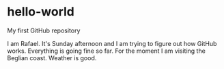 # hello-world
My first GitHub repository

I am Rafael. It's Sunday afternoon and I am trying to figure out how GitHub works.
Everything is going fine so far. For the moment I am visiting the Beglian coast. Weather is good.
